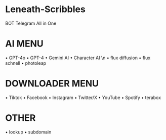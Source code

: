 # Leneath-Scribbles
BOT Telegram All in One

# AI MENU
• GPT-4o
• GPT-4
• Gemini AI
• Character AI \n
• flux diffusion
• flux schnell
• photoleap

# DOWNLOADER MENU
• Tiktok
• Facebook
• Instagram
• Twitter/X
• YouTube
• Spotify
• terabox

# OTHER
• lookup
• subdomain 
